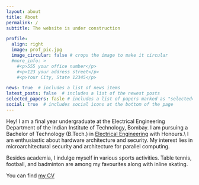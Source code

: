 ```yaml
---
layout: about
title: About
permalink: /
subtitle: The website is under construction

profile:
  align: right
  image: prof_pic.jpg
  image_circular: false # crops the image to make it circular
  #more_info: >
    #<p>555 your office number</p>
    #<p>123 your address street</p>
    #<p>Your City, State 12345</p>

news: true  # includes a list of news items
latest_posts: false  # includes a list of the newest posts
selected_papers: fasle # includes a list of papers marked as "selected={true}"
social: true  # includes social icons at the bottom of the page
---
```


Hey! I am a final year undergraduate at the Electrical Engineering Department of the Indian Institute of Technology, Bombay. I am pursuing a Bachelor of Technology (B.Tech.) in [Electrical Engineering](https://www.ee.iitb.ac.in/web/index.php) with Honours.\\
I am enthusiastic about hardware architecture and security. My interest lies in microarchitectural security and architecture for parallel computing.

Besides academia, I indulge myself in various sports activities. Table tennis, football, and badminton are among my favourites along with inline skating. 

You can find [my CV](https://navneet-13.github.io/assets/pdf/curriculum_vitae.pdf)


